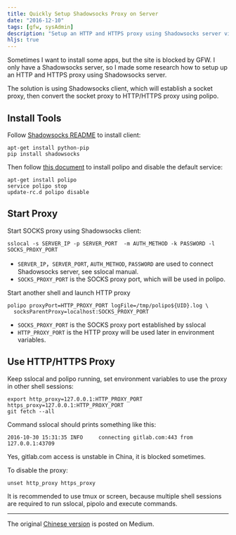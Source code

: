```yaml
---
title: Quickly Setup Shadowsocks Proxy on Server
date: "2016-12-10"
tags: [gfw, sysAdmin]
description: "Setup an HTTP and HTTPS proxy using Shadowsocks server via Shadowsocks client and polipo proxy."
hljs: true
---
```


Sometimes I want to install some apps, but the site is blocked by GFW. I only have a Shadowsocks server, so I made some research how to setup up an HTTP and HTTPS proxy using Shadowsocks server.

The solution is using Shadowsocks client, which will establish a socket proxy, then convert the socket proxy to HTTP/HTTPS proxy using polipo.

<!--more-->

## Install Tools

Follow [Shadowsocks README][1] to install client:

```
apt-get install python-pip
pip install shadowsocks
```

Then follow [this document][2] to install polipo and disable the default service:

```
apt-get install polipo
service polipo stop
update-rc.d polipo disable
```

## Start Proxy

Start SOCKS proxy using Shadowsocks client:

```
sslocal -s SERVER_IP -p SERVER_PORT  -m AUTH_METHOD -k PASSWORD -l SOCKS_PROXY_PORT
```

* `SERVER_IP`，`SERVER_PORT`, `AUTH_METHOD`, `PASSWORD` are used to connect Shadowsocks server, see sslocal manual.
* `SOCKS_PROXY_PORT` is the SOCKS proxy port, which will be used in polipo.

Start another shell and launch HTTP proxy

```
polipo proxyPort=HTTP_PROXY_PORT logFile=/tmp/polipo${UID}.log \
  socksParentProxy=localhost:SOCKS_PROXY_PORT
```

* `SOCKS_PROXY_PORT` is the SOCKS proxy port established by sslocal
* `HTTP_PROXY_PORT` is the HTTP proxy will be used later in environment variables.

## Use HTTP/HTTPS Proxy

Keep sslocal and polipo running, set environment variables to use the proxy in other shell sessions:

```
export http_proxy=127.0.0.1:HTTP_PROXY_PORT https_proxy=127.0.0.1:HTTP_PROXY_PORT
git fetch --all
```

Command sslocal should prints something like this:

```
2016-10-30 15:31:35 INFO     connecting gitlab.com:443 from 127.0.0.1:43709
```

Yes, gitlab.com access is unstable in China, it is blocked sometimes.

To disable the proxy:

```
unset http_proxy https_proxy
```

It is recommended to use tmux or screen, because multiple shell sessions are required to run sslocal, pipolo and execute commands.

---

The original [Chinese version](https://medium.com/@doitian/在服务器上快速使用-shadowsocks-搭建一个代理-94b7fbf7f712#.1gje4qqod) is posted on Medium.

[1]:	https://github.com/shadowsocks/shadowsocks/blob/master/README.md
[2]:	https://github.com/shadowsocks/shadowsocks/wiki/Convert-Shadowsocks-into-an-HTTP-proxy
